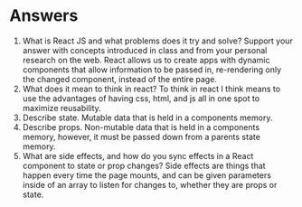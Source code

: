 # Answers

1. What is React JS and what problems does it try and solve? Support your answer with concepts introduced in class and from your personal research on the web.
React allows us to create apps with dynamic components that allow information to be passed in, re-rendering only the changed component, instead of the entire page.
1. What does it mean to think in react?
To think in react I think means to use the advantages of having css, html, and js all in one spot to maximize reusability.
1. Describe state.
Mutable data that is held in a components memory.
1. Describe props.
Non-mutable data that is held in a components memory, however, it must be passed down from a parents state memory.
1. What are side effects, and how do you sync effects in a React component to state or prop changes?
Side effects are things that happen every time the page mounts, and can be given parameters inside of an array to listen for changes to, whether they are props or state.